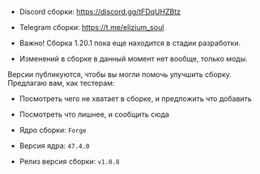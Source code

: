 - Discord сборки: https://discord.gg/tFDqUHZBtz
- Telegram сборки: https://t.me/elizium_soul

- Важно! Сборка 1.20.1 пока еще находится в стадии разработки.
- Изменений в сборке в данный момент нет вообще, только моды.

Версии публикуются, чтобы вы могли помочь улучшить сборку. Предлагаю вам, как тестерам:
- Посмотреть чего не хватает в сборке, и предложить что добавить
- Посмотреть что лишнее, и сообщить сюда

- Ядро сборки: `Forge`
- Версия ядра: `47.4.0`
- Релиз версия сборки:  `v1.0.8`
